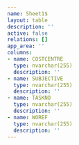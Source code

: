 ```yaml
---
name: Sheet1$
layout: table
description: ''
active: false
relations: []
app_area: ''
columns:
- name: COSTCENTRE
  type: nvarchar(255)
  description: ''
- name: SUBJECTIVE
  type: nvarchar(255)
  description: ''
- name: TASKNO
  type: nvarchar(255)
  description: ''
- name: WOREF
  type: nvarchar(255)
  description: ''
---
```


